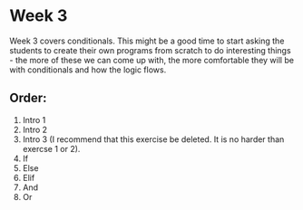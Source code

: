 # Week 3

Week 3 covers conditionals. This might be a good time to start asking the students to create their own programs from scratch to do interesting things - the more of these we can come up with, the more comfortable they will be with conditionals and how the logic flows.

## Order:

1. Intro 1
2. Intro 2
3. Intro 3 (I recommend that this exercise be deleted. It is no harder than exercse 1 or 2).
4. If
5. Else
6. Elif
7. And
8. Or
